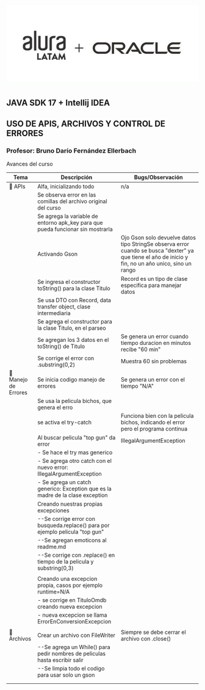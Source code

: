 # ![aluraoracle.jpg](assets/aluraoracle.jpg)

## JAVA SDK 17 + Intellij IDEA
## USO DE APIS, ARCHIVOS Y CONTROL DE ERRORES
### Profesor: Bruno Darío Fernández Ellerbach

Avances del curso


| Tema                  | Descripción                                                                     | Bugs/Observación                                                                                                                                      |
|-----------------------|---------------------------------------------------------------------------------|-------------------------------------------------------------------------------------------------------------------------------------------------------|
| 🚀️ APIs              | Alfa, inicializando todo                                                        | n/a                                                                                                                                                   |
|                       | Se observa error en las comillas del archivo original del curso                 |                                                                                                                                                       |
|                       | Se agrega la variable de entorno apk_key para que pueda funcionar sin mostrarla |                                                                                                                                                       |
|                       | Activando Gson                                                                  | Ojo Gson solo devuelve datos tipo StringSe observa error cuando se busca "dexter" ya que tiene el año de inicio y fin, no un año unico, sino un rango |
|                       | Se ingresa el constructor toString() para la clase Titulo                       | Record es un tipo de clase especifica para manejar datos                                                                                              |
|                       | Se usa DTO con Record, data transfer object, clase intermediaria                |                                                                                                                                                       |
|                       | Se agrega el constructor para la clase Titulo, en el parseo                     |                                                                                                                                                       |
|                       | Se agregan los 3 datos en el toString() de Titulo                               | Se genera un error cuando tiempo duracion en minutos recibe "60 min"                                                                                  |
|                       | Se corrige el error con .substring(0,2)                                         | Muestra 60 sin problemas                                                                                                                              |
| 👀️ Manejo de Errores | Se inicia codigo manejo de errores                                              | Se genera un error con el tiempo "N/A"                                                                                                                |
|                       | Se usa la pelicula bichos, que genera el erro                                   |                                                                                                                                                       |
|                       | se activa el try-catch                                                          | Funciona bien con la pelicula bichos, indicando el error pero el programa continua                                                                    |
|                       | Al buscar pelicula "top gun" da error                                           | IllegalArgumentException                                                                                                                              |
|                       | - Se hace el try mas generico                                                   |                                                                                                                                                       |
|                       | - Se agrega otro catch con el nuevo error: IllegalArgumentException             |                                                                                                                                                       |
|                       | - Se agrega un catch generico: Exception que es la madre de la clase exception  |                                                                                                                                                       |
|                       | Creando nuestras propias excepciones                                            |                                                                                                                                                       |
|                       | --Se corrige error con busqueda.replace() para por ejemplo pelicula "top gun"   |                                                                                                                                                       |
|                       | --Se agregan emoticons al readme.md                                             |                                                                                                                                                       |
|                       | --Se corrige con .replace() en tiempo de la pelicula y substring(0,3)           |                                                                                                                                                       |
|                       |                                                                                 |                                                                                                                                                       |
|                       | Creando una excepcion propia, casos por ejemplo runtime=N/A                     |                                                                                                                                                       |
|                       | - se corrige en TituloOmdb creando nueva excepcion                              |                                                                                                                                                       |
|                       | - nueva excepcion se llama ErrorEnConversionExcepcion                           |                                                                                                                                                       |
|                       |                                                                                 |                                                                                                                                                       |
| 📝 Archivos           | Crear un archivo con FileWriter                                                 | Siempre se debe cerrar el archivo con .close()                                                                                                        |
|                       | --Se agrega un While() para pedir nombres de peliculas hasta escribir salir     |                                                                                                                                                       |
|                       | --Se limpia todo el codigo para usar solo un gson                               |                                                                                                                                                       |
|                       |                                                                                 |                                                                                                                                                       |
|                       |                                                                                 |                                                                                                                                                       |
